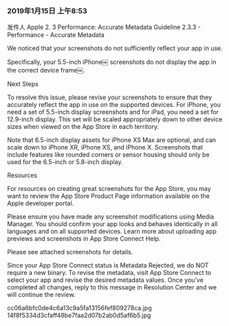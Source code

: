 ### 2019年1月15日 上午8:53
发件人 Apple
2. 3 Performance: Accurate Metadata
Guideline 2.3.3 - Performance - Accurate Metadata


We noticed that your screenshots do not sufficiently reflect your app in use.

Specifically, your 5.5-inch iPhone￼ screenshots do not display the app in the correct device frame￼.

Next Steps

To resolve this issue, please revise your screenshots to ensure that they accurately reflect the app in use on the supported devices. For iPhone, you need a set of 5.5-inch display screenshots and for iPad, you need a set for 12.9-inch display. This set will be scaled appropriately down to other device sizes when viewed on the App Store in each territory.

Note that 6.5-inch display assets for iPhone XS Max are optional, and can scale down to iPhone XR, iPhone XS, and iPhone X. Screenshots that include features like rounded corners or sensor housing should only be used for the 6.5-inch or 5.8-inch display.

Resources

For resources on creating great screenshots for the App Store, you may want to review the App Store Product Page information available on the Apple developer portal.

Please ensure you have made any screenshot modifications using Media Manager. You should confirm your app looks and behaves identically in all languages and on all supported devices. Learn more about uploading app previews and screenshots in App Store Connect Help.



Please see attached screenshots for details.

Since your App Store Connect status is Metadata Rejected, we do NOT require a new binary. To revise the metadata, visit App Store Connect to select your app and revise the desired metadata values. Once you’ve completed all changes, reply to this message in Resolution Center and we will continue the review.

cc06a6bfc0de4c6a13c9a5fa13156fef809278ca.jpg
14f8f5334d3cfaff48be7faa2d07b2ab0d5af6b5.jpg
